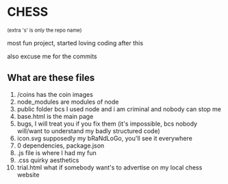 # CHESS
<sub>(extra 's' is only the repo name)</sub>

most fun project, started loving coding after this

also excuse me for the commits

## What are these files

1. /coins has the coin images 
2. node_modules are modules of node
3. public folder bcs I used node and i am criminal and nobody can stop me
4. base.html is the main page 
5. bugs, I will treat you if you fix them (it's impossible, bcs nobody will/want to understand my badly structured code)
6. icon.svg supposedly my bRaNdLoGo, you'll see it everywhere
7. 0 dependencies, package.json
8. .js file is where I had my fun
9. .css quirky aesthetics
10. trial.html what if somebody want's to advertise on my local chess website
